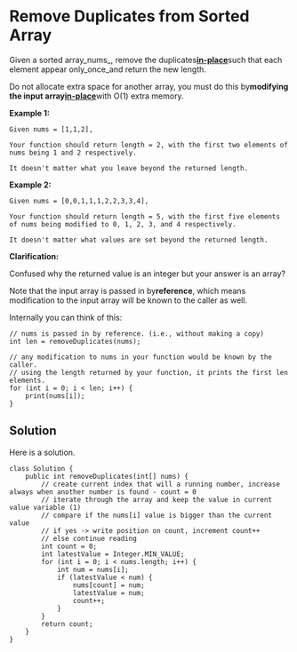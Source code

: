 # Remove Duplicates from Sorted Array

Given a sorted array_nums_, remove the duplicates[**in-place**](https://en.wikipedia.org/wiki/In-place_algorithm)such that each element appear only\_once\_and return the new length.

Do not allocate extra space for another array, you must do this by**modifying the input array**[**in-place**](https://en.wikipedia.org/wiki/In-place_algorithm)with O\(1\) extra memory.

**Example 1:**

```
Given nums = [1,1,2],

Your function should return length = 2, with the first two elements of nums being 1 and 2 respectively.

It doesn't matter what you leave beyond the returned length.
```

**Example 2:**

```
Given nums = [0,0,1,1,1,2,2,3,3,4],

Your function should return length = 5, with the first five elements of nums being modified to 0, 1, 2, 3, and 4 respectively.

It doesn't matter what values are set beyond the returned length.
```

**Clarification:**

Confused why the returned value is an integer but your answer is an array?

Note that the input array is passed in by**reference**, which means modification to the input array will be known to the caller as well.

Internally you can think of this:

```
// nums is passed in by reference. (i.e., without making a copy)
int len = removeDuplicates(nums);

// any modification to nums in your function would be known by the caller.
// using the length returned by your function, it prints the first len elements.
for (int i = 0; i < len; i++) {
    print(nums[i]);
}
```

## Solution

Here is a solution.

```
class Solution {
    public int removeDuplicates(int[] nums) {
        // create current index that will a running number, increase always when another number is found - count = 0
        // iterate through the array and keep the value in current value variable (1)
        // compare if the nums[i] value is bigger than the current value
        // if yes -> write position on count, increment count++ 
        // else continue reading
        int count = 0;
        int latestValue = Integer.MIN_VALUE;
        for (int i = 0; i < nums.length; i++) {
            int num = nums[i];
            if (latestValue < num) {
                nums[count] = num;
                latestValue = num;
                count++;
            }
        }
        return count;
    }
}
```



